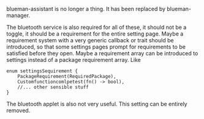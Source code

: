 blueman-assistant is no longer a thing.
It has been replaced by blueman-manager.

The bluetooth service is also required for all of these, it should not be a
toggle, it should be a requirement for the entire setting page. Maybe a
requirement system with a very generic callback or trait should be introduced,
so that some settings pages prompt for requirements to be satisfied before they
open. Maybe a requirement array can be introduced to settings instead of a
package requirement array. Like

```
enum settingsSequirement {
    PackageRequirement(RequiredPackage),
    Customfunctioncomlpetest(fn() -> bool),
    //... other sensible stuff
}
```


The bluetooth applet is also not very
useful. This setting can be entirely removed. 

